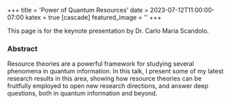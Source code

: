 +++
title = 'Power of Quantum Resources'
date = 2023-07-12T11:00:00-07:00
katex = true
[cascade]
  featured_image = ''
+++

This page is for the keynote presentation by Dr. Carlo Maria Scandolo.

### Abstract

Resource theories are a powerful framework for studying several
phenomena in quantum information. In this talk, I present some of my
latest research results in this area, showing how resource theories can
be fruitfully employed to open new research directions, and answer deep
questions, both in quantum information and beyond.

